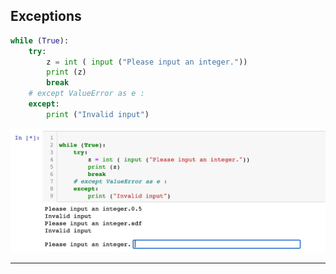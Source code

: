 ## Exceptions

```py
while (True):
    try:
        z = int ( input ("Please input an integer."))
        print (z)
        break
    # except ValueError as e :
    except:
        print ("Invalid input")
```

![](img/2021-03-17-23-41-44.png)

---